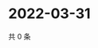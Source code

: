 # 2022-03-31

共 0 条

<!-- BEGIN WEIBO -->
<!-- 最后更新时间 Thu Mar 31 2022 05:13:35 GMT+0800 (China Standard Time) -->

<!-- END WEIBO -->
